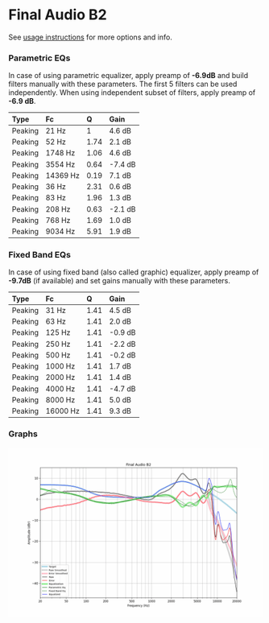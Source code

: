 # Final Audio B2
See [usage instructions](https://github.com/jaakkopasanen/AutoEq#usage) for more options and info.

### Parametric EQs
In case of using parametric equalizer, apply preamp of **-6.9dB** and build filters manually
with these parameters. The first 5 filters can be used independently.
When using independent subset of filters, apply preamp of **-6.9 dB**.

| Type    | Fc       |    Q | Gain    |
|:--------|:---------|:-----|:--------|
| Peaking | 21 Hz    | 1    | 4.6 dB  |
| Peaking | 52 Hz    | 1.74 | 2.1 dB  |
| Peaking | 1748 Hz  | 1.06 | 4.6 dB  |
| Peaking | 3554 Hz  | 0.64 | -7.4 dB |
| Peaking | 14369 Hz | 0.19 | 7.1 dB  |
| Peaking | 36 Hz    | 2.31 | 0.6 dB  |
| Peaking | 83 Hz    | 1.96 | 1.3 dB  |
| Peaking | 208 Hz   | 0.63 | -2.1 dB |
| Peaking | 768 Hz   | 1.69 | 1.0 dB  |
| Peaking | 9034 Hz  | 5.91 | 1.9 dB  |

### Fixed Band EQs
In case of using fixed band (also called graphic) equalizer, apply preamp of **-9.7dB**
(if available) and set gains manually with these parameters.

| Type    | Fc       |    Q | Gain    |
|:--------|:---------|:-----|:--------|
| Peaking | 31 Hz    | 1.41 | 4.5 dB  |
| Peaking | 63 Hz    | 1.41 | 2.0 dB  |
| Peaking | 125 Hz   | 1.41 | -0.9 dB |
| Peaking | 250 Hz   | 1.41 | -2.2 dB |
| Peaking | 500 Hz   | 1.41 | -0.2 dB |
| Peaking | 1000 Hz  | 1.41 | 1.7 dB  |
| Peaking | 2000 Hz  | 1.41 | 1.4 dB  |
| Peaking | 4000 Hz  | 1.41 | -4.7 dB |
| Peaking | 8000 Hz  | 1.41 | 5.0 dB  |
| Peaking | 16000 Hz | 1.41 | 9.3 dB  |

### Graphs
![](./Final%20Audio%20B2.png)